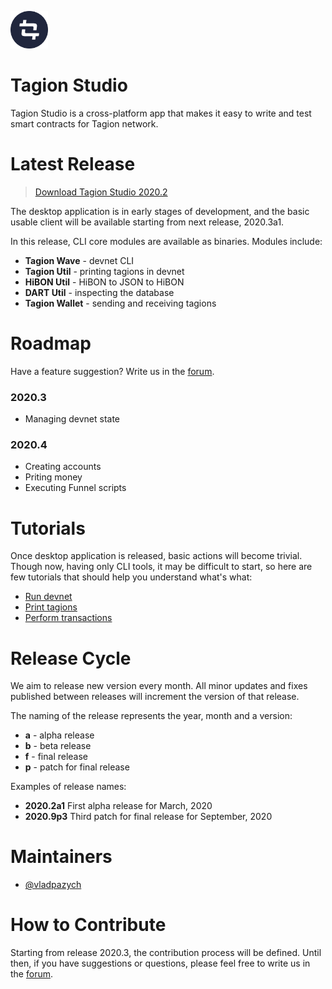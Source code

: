 <a href="https://tagion.org"><img alt="tagion logo" src="https://github.com/tagion/resources/raw/master/branding/logomark.svg?sanitize=true" alt="tagion.org" height="60"></a>

# Tagion Studio

Tagion Studio is a cross-platform app that makes it easy to write and test smart contracts for Tagion network.

# Latest Release

> [Download Tagion Studio 2020.2](https://github.com/tagion/studio/releases)

The desktop application is in early stages of development, and the basic usable client will be available starting from next release, 2020.3a1.

In this release, CLI core modules are available as binaries. Modules include:

* **Tagion Wave** - devnet CLI
* **Tagion Util** - printing tagions in devnet
* **HiBON Util** - HiBON to JSON to HiBON
* **DART Util** - inspecting the database
* **Tagion Wallet** - sending and receiving tagions

# Roadmap

Have a feature suggestion? Write us in the [forum](https://forum.tagion.org/t/starting-tagion-studio-project/28).

### 2020.3

* Managing devnet state

### 2020.4

* Creating accounts
* Priting money
* Executing Funnel scripts

# Tutorials

Once desktop application is released, basic actions will become trivial. Though now, having only CLI tools, it may be difficult to start, so here are few tutorials that should help you understand what's what:

* [Run devnet]()
* [Print tagions]()
* [Perform transactions]()

# Release Cycle

We aim to release new version every month. All minor updates and fixes published between releases will increment the version of that release.

The naming of the release represents the year, month and a version:

* **a** - alpha release
* **b** - beta release
* **f** - final release
* **p** - patch for final release

Examples of release names:

* **2020.2a1** First alpha release for March, 2020
* **2020.9p3** Third patch for final release for September, 2020

# Maintainers

* [@vladpazych](https://github.com/vladpazych)

# How to Contribute

Starting from release 2020.3, the contribution process will be defined. Until then, if you have suggestions or questions, please feel free to write us in the [forum](https://forum.tagion.org/t/starting-tagion-studio-project/28).

